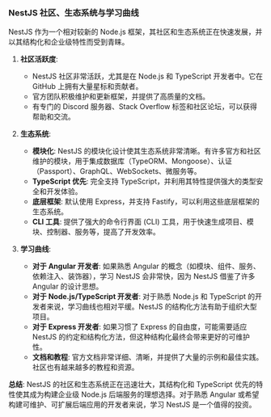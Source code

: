 <!--
  community-ecosystem-learning-curve/nest-info.md

  此文件描述 NestJS 的社区、生态系统和学习曲线。
-->

### NestJS 社区、生态系统与学习曲线

NestJS 作为一个相对较新的 Node.js 框架，其社区和生态系统正在快速发展，并以其结构化和企业级特性而受到青睐。

1.  **社区活跃度**:
    *   NestJS 社区非常活跃，尤其是在 Node.js 和 TypeScript 开发者中。它在 GitHub 上拥有大量星标和贡献者。
    *   官方团队积极维护和更新框架，并提供了高质量的文档。
    *   有专门的 Discord 服务器、Stack Overflow 标签和社区论坛，可以获得帮助和交流。

2.  **生态系统**:
    *   **模块化**: NestJS 的模块化设计使其生态系统非常清晰。有许多官方和社区维护的模块，用于集成数据库（TypeORM、Mongoose）、认证（Passport）、GraphQL、WebSockets、微服务等。
    *   **TypeScript 优先**: 完全支持 TypeScript，并利用其特性提供强大的类型安全和开发体验。
    *   **底层框架**: 默认使用 Express，并支持 Fastify，可以利用这些底层框架的生态系统。
    *   **CLI 工具**: 提供了强大的命令行界面 (CLI) 工具，用于快速生成项目、模块、控制器、服务等，提高了开发效率。

3.  **学习曲线**:
    *   **对于 Angular 开发者**: 如果熟悉 Angular 的概念（如模块、组件、服务、依赖注入、装饰器），学习 NestJS 会非常快，因为 NestJS 借鉴了许多 Angular 的设计思想。
    *   **对于 Node.js/TypeScript 开发者**: 对于熟悉 Node.js 和 TypeScript 的开发者来说，学习曲线也相对平缓。NestJS 的结构化方法有助于组织大型项目。
    *   **对于 Express 开发者**: 如果习惯了 Express 的自由度，可能需要适应 NestJS 的约定和结构化方法，但这种结构化最终会带来更好的可维护性。
    *   **文档和教程**: 官方文档非常详细、清晰，并提供了大量的示例和最佳实践。社区也有越来越多的教程和资源。

**总结**: NestJS 的社区和生态系统正在迅速壮大，其结构化和 TypeScript 优先的特性使其成为构建企业级 Node.js 后端服务的理想选择。对于熟悉 Angular 或希望构建可维护、可扩展后端应用的开发者来说，学习 NestJS 是一个值得的投资。